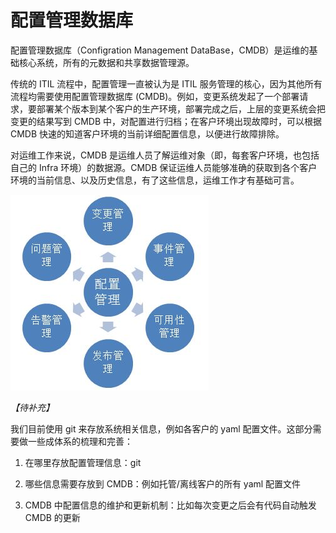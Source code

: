 # 配置管理数据库

配置管理数据库（Configration Management DataBase，CMDB）是运维的基础核心系统，所有的元数据和共享数据管理源。

传统的 ITIL 流程中，配置管理一直被认为是 ITIL 服务管理的核心，因为其他所有流程均需要使用配置管理数据库 (CMDB)。例如，变更系统发起了一个部署请求，要部署某个版本到某个客户的生产环境，部署完成之后，上层的变更系统会把变更的结果写到 CMDB 中，对配置进行归档；在客户环境出现故障时，可以根据 CMDB 快速的知道客户环境的当前详细配置信息，以便进行故障排除。

对运维工作来说，CMDB 是运维人员了解运维对象（即，每套客户环境，也包括自己的 Infra 环境）的数据源。CMDB 保证运维人员能够准确的获取到各个客户环境的当前信息、以及历史信息，有了这些信息，运维工作才有基础可言。

![](/assets/CMDB.JPG)

_【待补充】_

我们目前使用 git 来存放系统相关信息，例如各客户的 yaml 配置文件。这部分需要做一些成体系的梳理和完善：

1. 在哪里存放配置管理信息：git

2. 哪些信息需要存放到 CMDB：例如托管/离线客户的所有 yaml 配置文件

3. CMDB 中配置信息的维护和更新机制：比如每次变更之后会有代码自动触发 CMDB 的更新
